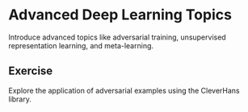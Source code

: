 # Advanced Deep Learning Topics

Introduce advanced topics like adversarial training, unsupervised representation learning, and meta-learning.

## Exercise

Explore the application of adversarial examples using the CleverHans library.
